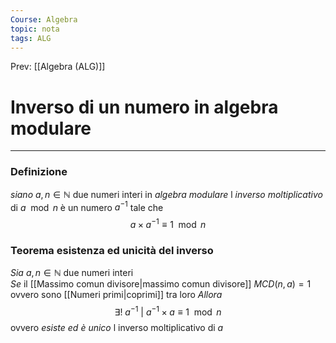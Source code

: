 ```yaml
---
Course: Algebra
topic: nota
tags: ALG
---
```


Prev: [[Algebra (ALG)]]

# Inverso di un numero in algebra modulare
---
### Definizione
_siano_ $a,n \in \mathbb{N}$ due numeri interi in _algebra modulare_ l _inverso moltiplicativo_ di $a \mod n$ è un numero $a^{-1}$ tale che 
$$a \times a^{-1} \equiv 1 \mod n$$

### Teorema esistenza ed unicità del inverso
_Sia_ $a,n \in \mathbb{N}$ due numeri interi  
_Se_ il [[Massimo comun divisore|massimo comun divisore]] $MCD(n,a)=1$ ovvero sono [[Numeri primi|coprimi]] tra loro
_Allora_ $$\exists! \ a^{-1}\ |\ a^{-1} \times a\equiv 1 \mod n$$
ovvero _esiste ed è unico_ l inverso moltiplicativo di $a$
